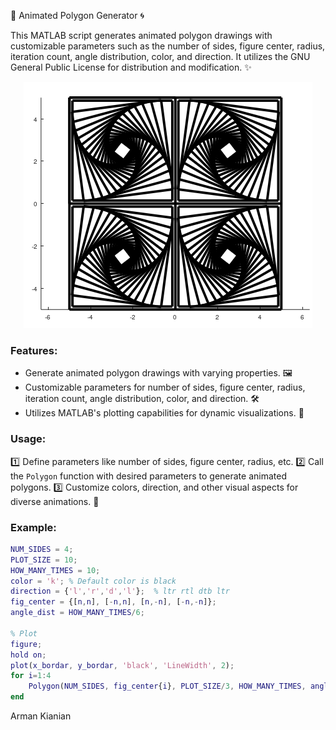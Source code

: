 🎨 Animated Polygon Generator 🌀

This MATLAB script generates animated polygon drawings with customizable parameters such as the number of sides, figure center, radius, iteration count, angle distribution, color, and direction. It utilizes the GNU General Public License for distribution and modification. ✨


<p align="center">
  <img src="https://github.com/Armanx200/Regular-Polygon-Spiral/blob/main/pic.png?raw=true" alt="Polygon">
</p>

### Features:
- Generate animated polygon drawings with varying properties. 🖼️
- Customizable parameters for number of sides, figure center, radius, iteration count, angle distribution, color, and direction. 🛠️
- Utilizes MATLAB's plotting capabilities for dynamic visualizations. 🌈

### Usage:
1️⃣ Define parameters like number of sides, figure center, radius, etc.
2️⃣ Call the `Polygon` function with desired parameters to generate animated polygons.
3️⃣ Customize colors, direction, and other visual aspects for diverse animations. 🎥

### Example:
```matlab
NUM_SIDES = 4;
PLOT_SIZE = 10;
HOW_MANY_TIMES = 10;
color = 'k'; % Default color is black
direction = {'l','r','d','l'};  % ltr rtl dtb ltr
fig_center = {[n,n], [-n,n], [n,-n], [-n,-n]};
angle_dist = HOW_MANY_TIMES/6;

% Plot
figure;
hold on;
plot(x_bordar, y_bordar, 'black', 'LineWidth', 2);
for i=1:4
    Polygon(NUM_SIDES, fig_center{i}, PLOT_SIZE/3, HOW_MANY_TIMES, angle_dist, color, direction{i});
end
```
Arman Kianian

